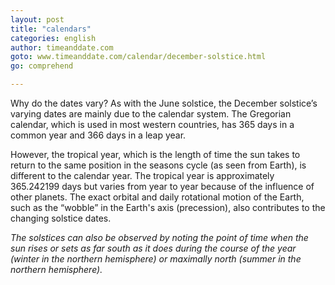 ```yaml
---
layout: post
title: "calendars"
categories: english
author: timeanddate.com
goto: www.timeanddate.com/calendar/december-solstice.html
go: comprehend

---
```

Why do the dates vary?
As with the June solstice, the December solstice’s varying dates are mainly due to the calendar system. <!-- more --> The Gregorian calendar, which is used in most western countries, has 365 days in a common year and 366 days in a leap year.

However, the tropical year, which is the length of time the sun takes to return to the same position in the seasons cycle (as seen from Earth), is different to the calendar year. The tropical year is approximately 365.242199 days but varies from year to year because of the influence of other planets. The exact orbital and daily rotational motion of the Earth, such as the “wobble” in the Earth's axis (precession), also contributes to the changing solstice dates.

_The solstices can also be observed by noting the point of time when the sun rises or sets as far south as it does during the course of the year (winter in the northern hemisphere) or maximally north (summer in the northern hemisphere)._
